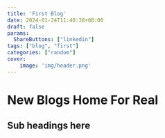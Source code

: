 ```yaml
---
title: 'First Blog'
date: 2024-01-24T11:40:38+08:00
draft: false
params:
  ShareButtons: ["linkedin"]
tags: ["blog", "first"]
categories: ["random"]
cover:
    image: 'img/header.png'
---
```


# New Blogs Home For Real

## Sub headings here